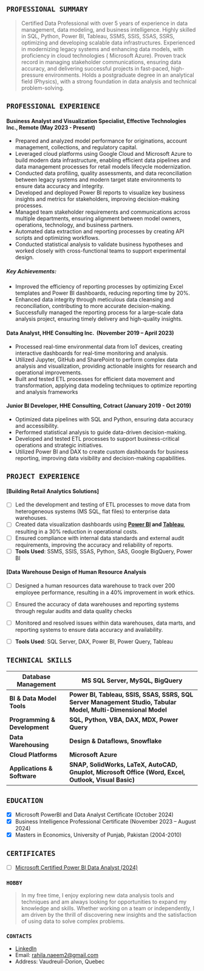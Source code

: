 ## `PROFESSIONAL SUMMARY`
> Certified Data Professional with over 5 years of experience in data management, data modeling, and business intelligence. Highly skilled in SQL, Python, Power BI, Tableau, SSMS, SSIS, SSAS, SSRS, optimizing and developing scalable data infrastructures. Experienced in modernizing legacy systems and enhancing data models, with proficiency in cloud technologies ( Microsoft Azure). Proven track record in managing stakeholder communications, ensuring data accuracy, and delivering successful projects in fast-paced, high-pressure environments. Holds a postgraduate degree in an analytical field (Physics), with a strong foundation in data analysis and technical problem-solving.

## `PROFESSIONAL EXPERIENCE`
 #### Business Analyst and Visualization Specialist, Effective Technologies Inc., Remote (May 2023 - Present)
- Prepared and analyzed model performance for originations, account management, collections, and regulatory capital.
-	Leveraged cloud platforms using Google Cloud and Microsoft Azure to build modern data infrastructure, enabling efficient data pipelines and data management processes for retail models lifecycle modernization.
-	Conducted data profiling, quality assessments, and data reconciliation between legacy systems and modern target state environments to ensure data accuracy and integrity.
-	Developed and deployed Power BI reports to visualize key business insights and metrics for stakeholders, improving decision-making processes.
-	Managed team stakeholder requirements and communications across multiple departments, ensuring alignment between model owners, operations, technology, and business partners.
- Automated data extraction and reporting processes by creating API scripts and optimizing workflows.
-	Conducted statistical analysis to validate business hypotheses and worked closely with cross-functional teams to support experimental design.

##### Key Achievements:
- Improved the efficiency of reporting processes by optimizing Excel templates and Power BI dashboards, reducing reporting time by 20%.
- Enhanced data integrity through meticulous data cleansing and reconciliation, contributing to more accurate decision-making.
- Successfully managed the reporting process for a large-scale data analysis project, ensuring timely delivery and high-quality insights.

#### Data Analyst, HHE Consulting Inc.  (November 2019 – April 2023)
-	Processed real-time environmental data from IoT devices, creating interactive dashboards for real-time monitoring and analysis.
-	Utilized Jupyter, GitHub and SharePoint to perform complex data analysis and visualization, providing actionable insights for research and operational improvements.
-	Built and tested ETL processes for efficient data movement and transformation, applying data modeling techniques to optimize reporting and analysis frameworks

#### Junior BI Developer, HHE Consulting, Cotract   (January 2019 - Oct 2019)
- Optimized data pipelines with SQL and Python, ensuring data accuracy and accessibility.
- Performed statistical analysis to guide data-driven decision-making.
- Developed and tested ETL processes to support business-critical operations and strategic initiatives.
- Utilized Power BI and DAX to create custom dashboards for business reporting, improving data visibility and decision-making capabilities.


## `PROJECT EXPERIENCE`
#### [Building Retail Analytics Solutions]
- [ ]	Led the development and testing of ETL processes to move data from heterogeneous systems (MS SQL, flat files) to enterprise data warehouses.
- [ ]	Created data visualization dashboards using <b>[Power BI](https://app.powerbi.com/view?r=eyJrIjoiNWExNWE3MjAtZWUzYS00NmI5LTg3YWMtOGYzODRlMjIxYWQ2IiwidCI6Ijc3YmQ5NDBiLWRkNDUtNDQ4ZC04MjhiLWI2NmY4MmMyYTE4YiJ9) and [Tableau](https://public.tableau.com/app/profile/rahila.naeem.kouser/vizzes)</b>, resulting in a 30% reduction in operational costs.
- [ ]	Ensured compliance with internal data standards and external audit requirements, improving the accuracy and reliability of reports.
- [ ] **Tools Used**: SSMS, SSIS, SSAS, Python, SAS, Google BigQuery, Power BI

#### [Data Warehouse Design of Human Resource Analysis
- [ ]	Designed a human resources data warehouse to track over 200 employee performance, resulting in a 40% improvement in work ethics.
- [ ]	Ensured the accuracy of data warehouses and reporting systems through regular audits and data quality checks
- [ ] Monitored and resolved issues within data warehouses, data marts, and reporting systems to ensure data accuracy and availability.
- [ ] **Tools Used**: SQL Server, DAX, Power BI, Power Query, Tableau



## `TECHNICAL SKILLS`

 |Database Management| MS SQL Server, MySQL, BigQuery|
 |------------------------|------------------------------------------|
 |**BI & Data Model Tools**| **Power BI, Tableau, SSIS, SSAS, SSRS, SQL Server Management Studio, Tabular Model, Multi-Dimensional Model**|
 | **Programming & Development**| **SQL, Python, VBA, DAX, MDX, Power Query**|
 | **Data Warehousing**| **Design & Dataflows, Snowflake**|
 | **Cloud Platforms**| **Microsoft Azure**|
 | **Applications & Software** | **SNAP, SolidWorks, LaTeX, AutoCAD, Gnuplot, Microsoft Office (Word, Excel, Outlook, Visual Basic)**|

## `EDUCATION`
- [x] Microsoft PowerBI and Data Analyst Certificate (October 2024)
- [x] Business Intelligence Professional Certificate (November 2023 – August 2024)
- [x] Masters in Economics, University of Punjab, Pakistan (2004-2010)

## `CERTIFICATES`
- [ ] [Microsoft Certified Power BI Data Analyst (2024)](https://learn.microsoft.com/en-us/users/rahilanaeemkouser-2451/transcript?tab=tab-other)

### `HOBBY`
> In my free time, I enjoy exploring new data analysis tools and techniques and am always looking for opportunities to expand my knowledge and skills. Whether working on a team or independently, I am driven by the thrill of discovering new insights and the satisfaction of using data to solve complex problems.

### `CONTACTS`
- [LinkedIn](https://www.linkedin.com/in/rn-kouser-63a881249/)
- Email: rahila.naeem2@gmail.com
- Address: Vaudreuil-Dorion, Quebec
